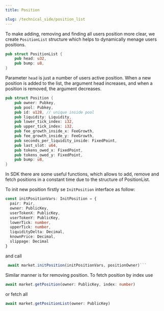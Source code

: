 ```yaml
---
title: Position

slug: /technical_side/position_list
---
```


To make adding, removing and finding all users position more clear, we create `PositionList` structure which helps to dynamically menage users positions.

```rust
pub struct PositionList {
    pub head: u32,
    pub bump: u8,
}
```

Parameter `head` is just a number of users active position. When a new position is added to the list, the argument head increases, and when a position is removed, the argument decreases.

```rust
pub struct Position {
    pub owner: Pubkey,
    pub pool: Pubkey,
    pub id: u128, // unique inside pool
    pub liquidity: Liquidity,
    pub lower_tick_index: i32,
    pub upper_tick_index: i32,
    pub fee_growth_inside_x: FeeGrowth,
    pub fee_growth_inside_y: FeeGrowth,
    pub seconds_per_liquidity_inside: FixedPoint,
    pub last_slot: u64,
    pub tokens_owed_x: FixedPoint,
    pub tokens_owed_y: FixedPoint,
    pub bump: u8,
}
```

In SDK there are some useful functions, which allows to add, remove and fetch positions in a constant time due to the structure of PositionList.

To init new position firstly se `InitPosition` interface as follow:

```ts
const initPositionVars: InitPosition = {
  pair: Pair,
  owner: PublicKey,
  userTokenX: PublicKey,
  userTokenY: PublicKey,
  lowerTick: number,
  upperTick: number,
  liquidityDelta: Decimal,
  knownPrice: Decimal,
  slippage: Decimal
}
```

and call

````ts
 await market.initPosition(initPositionVars, positionOwner)```
````

Similar manner is for removing position.
To fetch position by index use

```ts
await market.getPosition(owner: PublicKey, index: number)
```

or fetch all

```ts
await market.getPositionList(owner: PublicKey)
```
